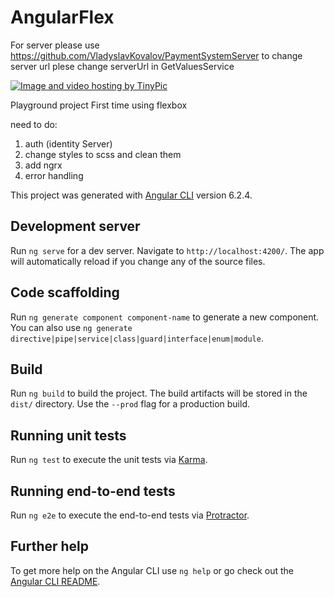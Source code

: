 # AngularFlex

For server please use https://github.com/VladyslavKovalov/PaymentSystemServer
to change server url plese change serverUrl in GetValuesService

<a href="http://tinypic.com?ref=abkxhg" target="_blank"><img src="http://i64.tinypic.com/abkxhg.jpg" border="0" alt="Image and video hosting by TinyPic"></a>


Playground project 
First time using flexbox 

need to do:

1) auth (identity Server)
2) change styles to scss and clean them
3) add ngrx
4) error handling


This project was generated with [Angular CLI](https://github.com/angular/angular-cli) version 6.2.4.

## Development server

Run `ng serve` for a dev server. Navigate to `http://localhost:4200/`. The app will automatically reload if you change any of the source files.

## Code scaffolding

Run `ng generate component component-name` to generate a new component. You can also use `ng generate directive|pipe|service|class|guard|interface|enum|module`.

## Build

Run `ng build` to build the project. The build artifacts will be stored in the `dist/` directory. Use the `--prod` flag for a production build.

## Running unit tests

Run `ng test` to execute the unit tests via [Karma](https://karma-runner.github.io).

## Running end-to-end tests

Run `ng e2e` to execute the end-to-end tests via [Protractor](http://www.protractortest.org/).

## Further help

To get more help on the Angular CLI use `ng help` or go check out the [Angular CLI README](https://github.com/angular/angular-cli/blob/master/README.md).
